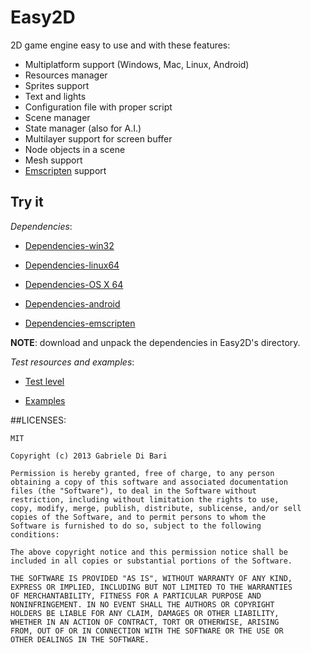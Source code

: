 Easy2D
======

2D game engine easy to use and with these features:

* Multiplatform support (Windows, Mac, Linux, Android)
* Resources manager
* Sprites support
* Text and lights
* Configuration file with proper script
* Scene manager
* State manager (also for A.I.)
* Multilayer support for screen buffer
* Node objects in a scene
* Mesh support
* [Emscripten](https://github.com/kripken/emscripten) support

## Try it

*Dependencies*:

* [Dependencies-win32](https://dl.dropboxusercontent.com/u/26656895/Easy2D/dependencies-win32.zip)
 
* [Dependencies-linux64](https://dl.dropboxusercontent.com/u/26656895/Easy2D/dependencies-linux64.zip)
 
* [Dependencies-OS X 64](https://dl.dropboxusercontent.com/u/26656895/Easy2D/dependencies-osx64.zip)
 
* [Dependencies-android](https://dl.dropboxusercontent.com/u/26656895/Easy2D/dependencies-android.zip)
 
* [Dependencies-emscripten](https://dl.dropboxusercontent.com/u/26656895/Easy2D/dependencies-emscripten.zip)

**NOTE**: download and unpack the dependencies in Easy2D's directory.
 
*Test resources and examples*:

* [Test level](https://dl.dropboxusercontent.com/u/26656895/Easy2D/livel.zip)

* [Examples](https://dl.dropboxusercontent.com/u/26656895/Easy2D/exemples.zip)


##LICENSES:

    MIT
    
    Copyright (c) 2013 Gabriele Di Bari
    
    Permission is hereby granted, free of charge, to any person
    obtaining a copy of this software and associated documentation
    files (the "Software"), to deal in the Software without
    restriction, including without limitation the rights to use,
    copy, modify, merge, publish, distribute, sublicense, and/or sell
    copies of the Software, and to permit persons to whom the
    Software is furnished to do so, subject to the following
    conditions:
    
    The above copyright notice and this permission notice shall be
    included in all copies or substantial portions of the Software.
    
    THE SOFTWARE IS PROVIDED "AS IS", WITHOUT WARRANTY OF ANY KIND,
    EXPRESS OR IMPLIED, INCLUDING BUT NOT LIMITED TO THE WARRANTIES
    OF MERCHANTABILITY, FITNESS FOR A PARTICULAR PURPOSE AND
    NONINFRINGEMENT. IN NO EVENT SHALL THE AUTHORS OR COPYRIGHT
    HOLDERS BE LIABLE FOR ANY CLAIM, DAMAGES OR OTHER LIABILITY,
    WHETHER IN AN ACTION OF CONTRACT, TORT OR OTHERWISE, ARISING
    FROM, OUT OF OR IN CONNECTION WITH THE SOFTWARE OR THE USE OR
    OTHER DEALINGS IN THE SOFTWARE.

